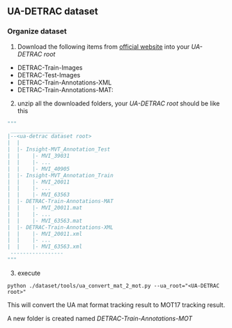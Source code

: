 ## UA-DETRAC dataset

### Organize dataset
1. Download the following items from [official website](http://detrac-db.rit.albany.edu/download) into your *UA-DETRAC root*
- DETRAC-Train-Images 
- DETRAC-Test-Images
- DETRAC-Train-Annotations-XML
- DETRAC-Train-Annotations-MAT:

2. unzip all the downloaded folders, your *UA-DETRAC root* should be like this
```python
"""
 _________________
|--<ua-detrac dataset root>
|  |
|  |- Insight-MVT_Annotation_Test
|  |    |- MVI_39031
|  |    |- ...
|  |    |- MVI_40905
|  |- Insight-MVT_Annotation_Train
|  |    |- MVI_20011
|  |    |- ...
|  |    |- MVI_63563
|  |- DETRAC-Train-Annotations-MAT
|  |    |- MVI_20011.mat
|  |    |- ...
|  |    |- MVI_63563.mat
|  |- DETRAC-Train-Annotations-XML
|  |    |- MVI_20011.xml
|  |    |- ...
|  |    |- MVI_63563.xml
 -----------------
"""

```

3. execute
```commandline
python ./dataset/tools/ua_convert_mat_2_mot.py --ua_root="<UA-DETRAC root>"
```
This will convert the UA mat format tracking result to MOT17 tracking result.

A new folder is created named *DETRAC-Train-Annotations-MOT*